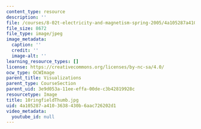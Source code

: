 ```yaml
---
content_type: resource
description: ''
file: /courses/8-02t-electricity-and-magnetism-spring-2005/4a105287a4103638430b6aac726202d1_10ringfieldThumb.jpg
file_size: 8672
file_type: image/jpeg
image_metadata:
  caption: ''
  credit: ''
  image-alt: ''
learning_resource_types: []
license: https://creativecommons.org/licenses/by-nc-sa/4.0/
ocw_type: OCWImage
parent_title: Visualizations
parent_type: CourseSection
parent_uid: 3e9d053a-11ee-effa-00de-c3b42819928c
resourcetype: Image
title: 10ringfieldThumb.jpg
uid: 4a105287-a410-3638-430b-6aac726202d1
video_metadata:
  youtube_id: null
---
```

